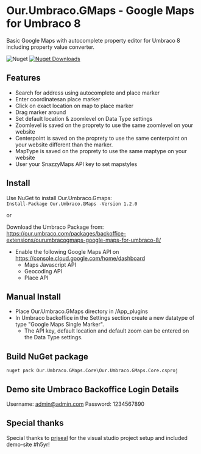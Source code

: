 # Our.Umbraco.GMaps - Google Maps for Umbraco 8
Basic Google Maps with autocomplete property editor for Umbraco 8 including property value converter.

![Nuget](https://img.shields.io/nuget/v/Our.Umbraco.GMaps)
[![Nuget Downloads](https://img.shields.io/nuget/dt/Our.Umbraco.GMaps.svg)](https://www.nuget.org/packages/Our.Umbraco.GMaps)

## Features
- Search for address using autocomplete and place marker
- Enter coordinatesan place marker
- Click on exact location on map to place marker
- Drag marker around
- Set default location & zoomlevel on Data Type settings
- Zoomlevel is saved on the proprety to use the same zoomlevel on your website
- Centerpoint is saved on the proprety to use the same centerpoint on your website different than the marker.
- MapType is saved on the proprety to use the same maptype on your website
- User your SnazzyMaps API key to set mapstyles

## Install
Use NuGet to install Our.Umbraco.Gmaps:  
```Install-Package Our.Umbraco.GMaps -Version 1.2.0```

or

Download the Umbraco Package from:
https://our.umbraco.com/packages/backoffice-extensions/ourumbracogmaps-google-maps-for-umbraco-8/

- Enable the following Google Maps API on https://console.cloud.google.com/home/dashboard
  - Maps Javascript API
  - Geocoding API
  - Place API


## Manual Install
- Place Our.Umbraco.GMaps directory in /App_plugins
- In Umbraco backoffice in the Settings section create a new datatype of type "Google Maps Single Marker".
  - The API key, default location and default zoom can be entered on the Data Type settings.
  
## Build NuGet package
```nuget pack Our.Umbraco.GMaps.Core\Our.Umbraco.GMaps.Core.csproj```

## Demo site Umbraco Backoffice Login Details
Username: admin@admin.com
Password: 1234567890 
  
## Special thanks
Special thanks to [prjseal](https://github.com/prjseal) for the visual studio project setup and included demo-site #h5yr!
